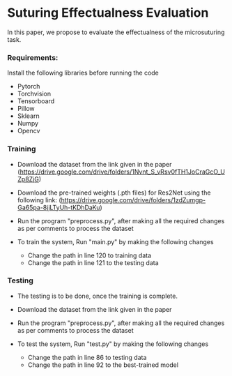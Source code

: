 # Suturing Effectualness Evaluation

In this paper, we propose to evaluate the effectualness of the microsuturing task. 

### Requirements:

Install the following libraries before running the code

* Pytorch
* Torchvision
* Tensorboard
* Pillow
* Sklearn
* Numpy 
* Opencv

### Training

* Download the dataset from the link given in the paper (https://drive.google.com/drive/folders/1Nvnt_S_vRsv0fTH1JoCraGcO_UZp8ZjG)

* Download the pre-trained weights (.pth files) for Res2Net using the following link: (https://drive.google.com/drive/folders/1zdZumgp-Ga65pa-8jjLTyUh-tKDhDaKu)

* Run the program "preprocess.py", after making all the required changes as per comments to process the dataset

* To train the system, Run "main.py" by making the following changes
	* Change the path in line 120 to training data
	* Change the path in line 121 to the testing data


### Testing

* The testing is to be done, once the training is complete.

* Download the dataset from the link given in the paper

* Run the program "preprocess.py", after making all the required changes as per comments to process the dataset

* To test the system, Run "test.py" by making the following changes
	* Change the path in line 86 to testing data
	* Change the path in line 92 to the best-trained model

